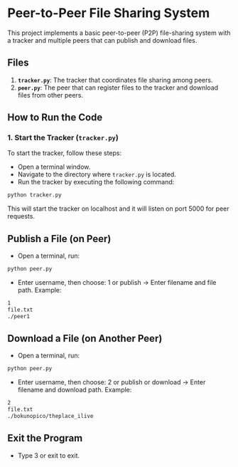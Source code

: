 # Peer-to-Peer File Sharing System

This project implements a basic peer-to-peer (P2P) file-sharing system with a tracker and multiple peers that can publish and download files.

## Files

1. **`tracker.py`**: The tracker that coordinates file sharing among peers.
2. **`peer.py`**: The peer that can register files to the tracker and download files from other peers.

## How to Run the Code

### 1. Start the Tracker (`tracker.py`)

To start the tracker, follow these steps:

- Open a terminal window.
- Navigate to the directory where `tracker.py` is located.
- Run the tracker by executing the following command:

```bash
python tracker.py
```
This will start the tracker on localhost and it will listen on port 5000 for peer requests.
## Publish a File (on Peer)
- Open a terminal, run:
```bash
python peer.py
```
- Enter username, then choose:    1 or publish → Enter filename and file path. Example:
```bash
1
file.txt
./peer1
```
## Download a File (on Another Peer)
- Open a terminal, run:
```bash
python peer.py
```
- Enter username, then choose:    2 or publish or download → Enter filename and download path. Example:
```bash
2
file.txt
./bokunopico/theplace_ilive
```
## Exit the Program
- Type 3 or exit to exit.
